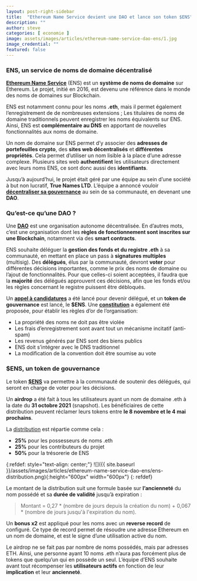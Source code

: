 ```yaml
---
layout: post-right-sidebar
title:  "Ethereum Name Service devient une DAO et lance son token $ENS"
description: ""
author: steve
categories: [ economie ]
image: assets/images/articles/ethereum-name-service-dao-ens/1.jpg
image_credential: ""
featured: false
---
```


### ENS, un service de noms de domaine décentralisé

[**Ethereum Name Service**](https://ens.domains/) (ENS) est un **système de noms de domaine** sur Ethereum. Le projet, initié en 2016, est devenu une référence dans le monde des noms de domaines sur Blockchain. 

ENS est notamment connu pour les noms **.eth**, mais il permet également l’enregistrement de de nombreuses extensions ; Les titulaires de noms de domaine traditionnels peuvent enregistrer les noms équivalents sur ENS. Ainsi, ENS est **complémentaire au DNS** en apportant de nouvelles fonctionnalités aux noms de domaine. 

Un nom de domaine sur ENS permet d’y associer des **adresses de portefeuilles crypto**, des **sites web décentralisés** et **différentes propriétés**. Cela permet d’utiliser un nom lisible à la place d’une adresse complexe. Plusieurs sites web **authentifient** les utilisateurs directement avec leurs noms ENS, ce sont donc aussi des **identifiants**. 

Jusqu’à aujourd’hui, le projet était géré par une équipe au sein d’une société à but non lucratif, **True Names LTD**. L’équipe a annoncé vouloir [**décentraliser sa gouvernance**](https://ens.mirror.xyz/cfvfKRpQSPtZJjPQOprWqEeqv2rytE7tQkxDg6ht7Oo) au sein de sa communauté, en devenant une **DAO**.  

### Qu’est-ce qu’une DAO ? 

Une [**DAO**](https://fr.wikipedia.org/wiki/Dao) est une organisation autonome décentralisée. En d’autres mots, c’est une organisation dont les **règles de fonctionnement sont inscrites sur une Blockchain**, notamment via des **smart contracts**. 

ENS souhaite déléguer la **gestion des fonds et du registre .eth** à sa communauté, en mettant en place un pass à **signatures multiples** (multisig). Des **délégués**, élus par la communauté, devront **voter** pour différentes décisions importantes, comme le prix des noms de domaine ou l’ajout de fonctionnalités. Pour que celles-ci soient acceptées, il faudra que la **majorité** des délégués approuvent ces décisions, afin que les fonds et/ou les règles concernant le registre puissent être débloqués.

Un [**appel à candidatures**](https://discuss.ens.domains/t/ens-dao-delegate-applications/815) a été lancé pour devenir délégué, et un **token de gouvernance** est lancé, le **$ENS**. Une [**constitution**](https://discuss.ens.domains/t/proposed-ens-constitution/814) a également été proposée, pour établir les règles d’or de l’organisation: 
- La propriété des noms ne doit pas être violée 
- Les frais d’enregistrement sont avant tout un mécanisme incitatif (anti-spam)
- Les revenus générés par ENS sont des biens publics
- ENS doit s’intégrer avec le DNS traditionnel
- La modification de la convention doit être soumise au vote

### $ENS, un token de gouvernance

Le token [**$ENS**](https://etherscan.io/token/0xc18360217d8f7ab5e7c516566761ea12ce7f9d72?a=0xC18360217D8F7Ab5e7c516566761Ea12Ce7F9D72) va permettre à la communauté de soutenir des délégués, qui seront en charge de voter pour les décisions. 

Un **airdrop** a été fait à tous les utilisateurs ayant un nom de domaine .eth à la date du **31 octobre 2021** (snapshot). Les bénéficiaires de cette distribution peuvent réclamer leurs tokens entre **le 8 novembre et le 4 mai prochains**. 

La [distribution](https://ens.mirror.xyz/-eaqMv7XPikvXhvjbjzzPNLS4wzcQ8vdOgi9eNXeUuY) est répartie comme cela : 
- **25%** pour les possesseurs de noms  .eth
- **25%** pour les contributeurs du projet
- **50%** pour la trésorerie de ENS

{:refdef: style="text-align: center;"}
![]({{ site.baseurl }}/assets/images/articles/ethereum-name-service-dao-ens/ens-distribution.png){:height="600px" width="600px"}
{: refdef}

Le montant de la distribution suit une formule basée sur **l’ancienneté** du nom possédé et sa **durée de validité** jusqu’à expiration : 

> Montant = 0,27 * (nombre de jours depuis la création du nom) + 0,067 * (nombre de jours jusqu'à l'expiration du nom).

Un **bonus x2** est appliqué pour les noms avec un **reverse record** de configuré. Ce type de record permet de résoudre une adresse Ethereum en un nom de domaine, et est le signe d’une utilisation active du nom. 

Le airdrop ne se fait pas par nombre de noms possédés, mais par adresses ETH. Ainsi, une personne ayant 10 noms .eth n’aura pas forcément plus de tokens que quelqu’un qui en possède un seul. L’équipe d’ENS souhaite avant tout récompenser les **utilisateurs actifs** en fonction de leur **implication** et leur **ancienneté**. 

